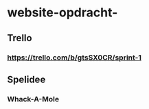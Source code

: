 # website-opdracht-
## Trello
### https://trello.com/b/gtsSX0CR/sprint-1

## Spelidee
### Whack-A-Mole